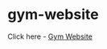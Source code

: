 # gym-website
Click here - <a href="https://jainromil56.github.io/gym-website/" target="_blank"> Gym Website </a>
